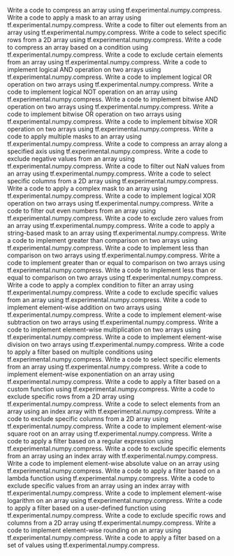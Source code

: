 Write a code to compress an array using tf.experimental.numpy.compress.
Write a code to apply a mask to an array using tf.experimental.numpy.compress.
Write a code to filter out elements from an array using tf.experimental.numpy.compress.
Write a code to select specific rows from a 2D array using tf.experimental.numpy.compress.
Write a code to compress an array based on a condition using tf.experimental.numpy.compress.
Write a code to exclude certain elements from an array using tf.experimental.numpy.compress.
Write a code to implement logical AND operation on two arrays using tf.experimental.numpy.compress.
Write a code to implement logical OR operation on two arrays using tf.experimental.numpy.compress.
Write a code to implement logical NOT operation on an array using tf.experimental.numpy.compress.
Write a code to implement bitwise AND operation on two arrays using tf.experimental.numpy.compress.
Write a code to implement bitwise OR operation on two arrays using tf.experimental.numpy.compress.
Write a code to implement bitwise XOR operation on two arrays using tf.experimental.numpy.compress.
Write a code to apply multiple masks to an array using tf.experimental.numpy.compress.
Write a code to compress an array along a specified axis using tf.experimental.numpy.compress.
Write a code to exclude negative values from an array using tf.experimental.numpy.compress.
Write a code to filter out NaN values from an array using tf.experimental.numpy.compress.
Write a code to select specific columns from a 2D array using tf.experimental.numpy.compress.
Write a code to apply a complex mask to an array using tf.experimental.numpy.compress.
Write a code to implement logical XOR operation on two arrays using tf.experimental.numpy.compress.
Write a code to filter out even numbers from an array using tf.experimental.numpy.compress.
Write a code to exclude zero values from an array using tf.experimental.numpy.compress.
Write a code to apply a string-based mask to an array using tf.experimental.numpy.compress.
Write a code to implement greater than comparison on two arrays using tf.experimental.numpy.compress.
Write a code to implement less than comparison on two arrays using tf.experimental.numpy.compress.
Write a code to implement greater than or equal to comparison on two arrays using tf.experimental.numpy.compress.
Write a code to implement less than or equal to comparison on two arrays using tf.experimental.numpy.compress.
Write a code to apply a complex condition to filter an array using tf.experimental.numpy.compress.
Write a code to exclude specific values from an array using tf.experimental.numpy.compress.
Write a code to implement element-wise addition on two arrays using tf.experimental.numpy.compress.
Write a code to implement element-wise subtraction on two arrays using tf.experimental.numpy.compress.
Write a code to implement element-wise multiplication on two arrays using tf.experimental.numpy.compress.
Write a code to implement element-wise division on two arrays using tf.experimental.numpy.compress.
Write a code to apply a filter based on multiple conditions using tf.experimental.numpy.compress.
Write a code to select specific elements from an array using tf.experimental.numpy.compress.
Write a code to implement element-wise exponentiation on an array using tf.experimental.numpy.compress.
Write a code to apply a filter based on a custom function using tf.experimental.numpy.compress.
Write a code to exclude specific rows from a 2D array using tf.experimental.numpy.compress.
Write a code to select elements from an array using an index array with tf.experimental.numpy.compress.
Write a code to exclude specific columns from a 2D array using tf.experimental.numpy.compress.
Write a code to implement element-wise square root on an array using tf.experimental.numpy.compress.
Write a code to apply a filter based on a regular expression using tf.experimental.numpy.compress.
Write a code to exclude specific elements from an array using an index array with tf.experimental.numpy.compress.
Write a code to implement element-wise absolute value on an array using tf.experimental.numpy.compress.
Write a code to apply a filter based on a lambda function using tf.experimental.numpy.compress.
Write a code to exclude specific values from an array using an index array with tf.experimental.numpy.compress.
Write a code to implement element-wise logarithm on an array using tf.experimental.numpy.compress.
Write a code to apply a filter based on a user-defined function using tf.experimental.numpy.compress.
Write a code to exclude specific rows and columns from a 2D array using tf.experimental.numpy.compress.
Write a code to implement element-wise rounding on an array using tf.experimental.numpy.compress.
Write a code to apply a filter based on a set of values using tf.experimental.numpy.compress.